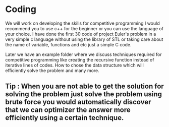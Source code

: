 # Coding


We will work on developing the skills for competitive programming I would recommend you to use c++ for the beginner or you can use the language of your choice. I have done the first 30 code of project Euler's problem in a very simple c language without using the library of STL or taking care about the name of variable, functions and etc just a simple C code. 

Later we have an example folder where we discuss techniques required for competitive programming like creating the recursive function instead of iterative lines of codes. How to chose the data structure which will efficiently solve the problem and many more.

## Tip : When you are not able to get the solution for solving the problem just solve the problem using brute force you would automatically discover that we can optimizer the answer more efficiently using a certain technique.
